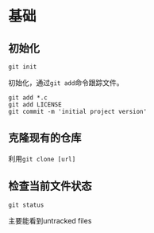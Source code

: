 # 基础

## 初始化

```
git init
```

初始化，通过`git add`命令跟踪文件。

```
git add *.c
git add LICENSE
git commit -m 'initial project version'
```

## 克隆现有的仓库

利用`git clone [url]`

## 检查当前文件状态

```
git status
```
主要能看到untracked files

